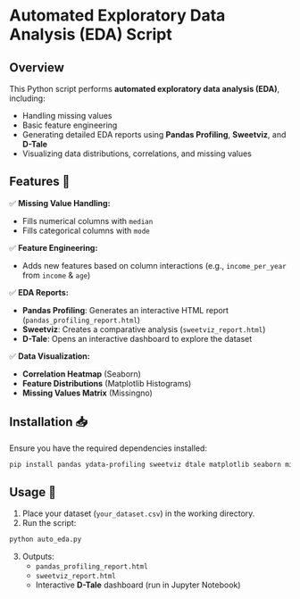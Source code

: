 # Automated Exploratory Data Analysis (EDA) Script

## Overview
This Python script performs **automated exploratory data analysis (EDA)**, including:
- Handling missing values
- Basic feature engineering
- Generating detailed EDA reports using **Pandas Profiling**, **Sweetviz**, and **D-Tale**
- Visualizing data distributions, correlations, and missing values

## Features 🚀
✅ **Missing Value Handling:**
- Fills numerical columns with `median`
- Fills categorical columns with `mode`

✅ **Feature Engineering:**
- Adds new features based on column interactions (e.g., `income_per_year` from `income` & `age`)

✅ **EDA Reports:**
- **Pandas Profiling**: Generates an interactive HTML report (`pandas_profiling_report.html`)
- **Sweetviz**: Creates a comparative analysis (`sweetviz_report.html`)
- **D-Tale**: Opens an interactive dashboard to explore the dataset

✅ **Data Visualization:**
- **Correlation Heatmap** (Seaborn)
- **Feature Distributions** (Matplotlib Histograms)
- **Missing Values Matrix** (Missingno)

## Installation 📥
Ensure you have the required dependencies installed:
```bash
pip install pandas ydata-profiling sweetviz dtale matplotlib seaborn missingno
```

## Usage 🔧
1. Place your dataset (`your_dataset.csv`) in the working directory.
2. Run the script:
```python
python auto_eda.py
```
3. Outputs:
   - `pandas_profiling_report.html`
   - `sweetviz_report.html`
   - Interactive **D-Tale** dashboard (run in Jupyter Notebook)